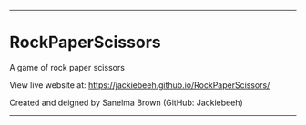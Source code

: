 **********************************************************************
# RockPaperScissors
A game of rock paper scissors

View live website at:
https://jackiebeeh.github.io/RockPaperScissors/

Created and deigned by Sanelma Brown (GitHub: Jackiebeeh)

**********************************************************************